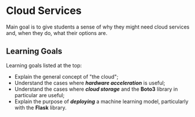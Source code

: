 # Cloud Services

Main goal is to give students a sense of why they might need cloud services and, when they do, what their options are.
 
## Learning Goals

Learning goals listed at the top:

 - Explain the general concept of "the cloud";
 - Understand the cases where ***hardware acceleration*** is useful;
 - Understand the cases where ***cloud storage*** and the **Boto3** library in particular are useful;
 - Explain the purpose of ***deploying*** a machine learning model, particularly with the **Flask** library.
